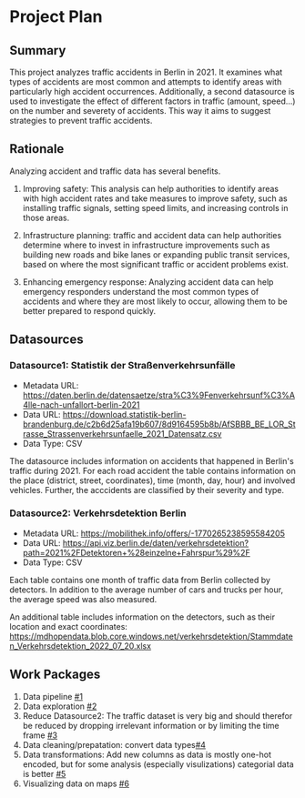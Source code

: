 # Project Plan

## Summary

<!-- Describe your data science project in max. 5 sentences. -->

This project analyzes traffic accidents in Berlin in 2021. It examines what types of accidents are most common and attempts to identify areas with particularly high accident occurrences. Additionally, a second datasource is used to investigate the effect of different factors in traffic (amount, speed...) on the number and severety of accidents. This way it aims to suggest strategies to prevent traffic accidents. 

## Rationale

<!-- Outline the impact of the analysis, e.g. which pains it solves. -->
Analyzing accident and traffic data has several benefits. 

1. Improving safety: This analysis can help authorities to identify areas with high accident rates and take measures to improve safety, such as installing traffic signals, setting speed limits, and increasing controls in those areas.

2. Infrastructure planning: traffic and accident data can help authorities determine where to invest in infrastructure improvements such as building new roads and bike lanes or expanding public transit services, based on where the most significant traffic or accident problems exist.

3. Enhancing emergency response: Analyzing accident data can help emergency responders understand the most common types of accidents and where they are most likely to occur, allowing them to be better prepared to respond quickly.


## Datasources

<!-- Describe each datasources you plan to use in a section. Use the prefic "DatasourceX" where X is the id of the datasource. -->

### Datasource1: Statistik der Straßenverkehrsunfälle
* Metadata URL: https://daten.berlin.de/datensaetze/stra%C3%9Fenverkehrsunf%C3%A4lle-nach-unfallort-berlin-2021
* Data URL: https://download.statistik-berlin-brandenburg.de/c2b6d25afa19b607/8d9164595b8b/AfSBBB_BE_LOR_Strasse_Strassenverkehrsunfaelle_2021_Datensatz.csv
* Data Type: CSV

The datasource includes information on accidents that happened in Berlin's traffic during 2021. For each road accident the table contains information on the place (district, street, coordinates), time (month, day, hour) and involved vehicles. Further, the acccidents are classified by their severity and type. 


### Datasource2: Verkehrsdetektion Berlin
* Metadata URL: https://mobilithek.info/offers/-1770265238595584205
* Data URL: https://api.viz.berlin.de/daten/verkehrsdetektion?path=2021%2FDetektoren+%28einzelne+Fahrspur%29%2F
* Data Type: CSV

Each table contains one month of traffic data from Berlin collected by detectors. In addition to the average number of cars and trucks per hour, the average speed was also measured.

An additional table includes information on the detectors, such as their location and exact coordinates:
https://mdhopendata.blob.core.windows.net/verkehrsdetektion/Stammdaten_Verkehrsdetektion_2022_07_20.xlsx


## Work Packages

<!-- List of work packages ordered sequentially, each pointing to an issue with more details. -->

1. Data pipeline [#1][i1]
2. Data exploration [#2][i2]
3. Reduce Datasource2: The traffic dataset is very big and should therefor be reduced by dropping irrelevant information or by limiting the time frame [#3][i3]
4. Data cleaning/prepatation: convert data types[#4][i4]
5. Data transformations: Add new columns as data is mostly one-hot encoded, but for some analysis (especially visulizations) categorial data is better [#5][i5]
6. Visualizing data on maps [#6][i6]

[i1]: https://github.com/helenakohl/2023-amse-template/issues/4
[i2]: https://github.com/helenakohl/2023-amse-template/issues/1
[i3]: https://github.com/helenakohl/2023-amse-template/issues/5
[i4]: https://github.com/helenakohl/2023-amse-template/issues/2
[i5]: https://github.com/helenakohl/2023-amse-template/issues/6
[i6]: https://github.com/helenakohl/2023-amse-template/issues/3
